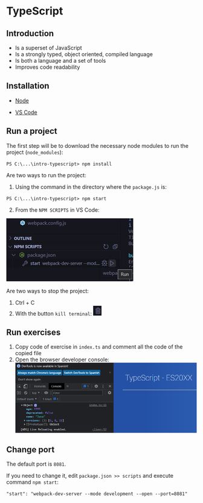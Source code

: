 # TypeScript

## Introduction
- Is a superset of JavaScript
- Is a strongly typed, object oriented, compiled language
- Is both a language and a set of tools
- Improves code readability

## Installation
- [Node](https://nodejs.org/es/)

- [VS Code](https://code.visualstudio.com/)

## Run a project
The first step will be to download the necessary node modules to run the project (```node_modules```):

```
PS C:\...\intro-typescript> npm install
```
Are two ways to run the project:
1. Using the command in the directory where the ```package.js``` is:  


```
PS C:\...\intro-typescript> npm start
```


2. From the ```NPM SCRIPTS``` in VS Code:

![npm scripts](./assets/img/npm-scripts.png)


Are two ways to stop the project:
1. Ctrl + C
2. With the button ```kill terminal```:
![kill terminal](./assets/img/kill-terminal.png)

## Run exercises
1. Copy code of exercise in ```index.ts``` and comment all the code of the copied file
2. Open the browser developer console:
![console](./assets/img/browser-developer-console.png)


## Change port
The default port is ```8081```. 

If you need to change it, edit ```package.json >> scripts``` and execute command ```npm start```:

```
"start": "webpack-dev-server --mode development --open --port=8081"
```





